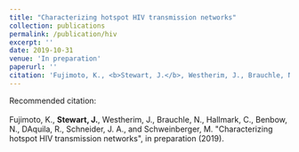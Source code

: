 ```yaml
---
title: "Characterizing hotspot HIV transmission networks"
collection: publications
permalink: /publication/hiv
excerpt: ''
date: 2019-10-31
venue: 'In preparation'
paperurl: ''
citation: 'Fujimoto, K., <b>Stewart, J.</b>, Westherim, J., Brauchle, N., Hallmark, C., Benbow, N., DAquila, R., Schneider, J. A., and Schweinberger, M. &quot;Characterizing hotspot HIV transmission networks&quot;, in preparation (2019).'
---
```



Recommended citation:<br><br>Fujimoto, K., <b>Stewart, J.</b>, Westherim, J., Brauchle, N., Hallmark, C., Benbow, N., DAquila, R., Schneider, J. A., and Schweinberger, M. &quot;Characterizing hotspot HIV transmission networks&quot;, in preparation (2019).
